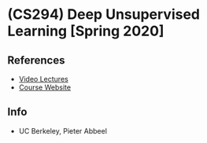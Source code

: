 # (CS294) Deep Unsupervised Learning [Spring 2020]

## References
* [Video Lectures](https://www.youtube.com/playlist?list=PLwRJQ4m4UJjPiJP3691u-qWwPGVKzSlNP)
* [Course Website](https://sites.google.com/view/berkeley-cs294-158-sp20/home)

## Info
- UC Berkeley, Pieter Abbeel
